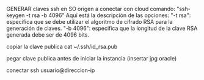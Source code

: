 

GENERAR claves ssh en SO origen a conectar con cloud
comando: "ssh-keygen -t rsa -b 4096"
Aquí está la descripción de las opciones:
"-t rsa": especifica que se debe utilizar el algoritmo de cifrado RSA para la generación de claves.
"-b 4096": especifica que la longitud de la clave RSA generada debe ser de 4096 bits.

copiar la clave publica
cat ~/.ssh/id_rsa.pub

pegar clave publica antes de iniciar la instancia
(insertar jpg oracle)

conectar
ssh usuario@direccion-ip
